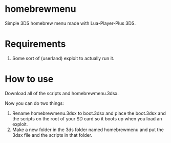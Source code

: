 # homebrewmenu
Simple 3DS homebrew menu made with Lua-Player-Plus 3DS.

# Requirements
1. Some sort of (userland) exploit to actually run it.

# How to use
Download all of the scripts and homebrewmenu.3dsx.

Now you can do two things:

1. Rename homebrewmenu.3dsx to boot.3dsx and place the boot.3dsx and the scripts on the root of your SD card so it boots up when you load an exploit.
2. Make a new folder in the 3ds folder named homebrewmenu and put the 3dsx file and the scripts in that folder.
